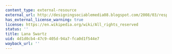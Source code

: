 ```yaml
---
content_type: external-resource
external_url: http://designingsociablemedia08.blogspot.com/2008/03/response-3-mapping-conversations.html
has_external_license_warning: true
license: https://en.wikipedia.org/wiki/All_rights_reserved
status: ''
title: Lana Swartz
uid: 4d1d0cb4-47c9-405d-94a7-fca0d1f544e7
wayback_url: ''
---
```

